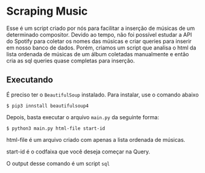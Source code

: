 # Scraping Music

Esse é um script criado por nós para facilitar a inserção de músicas de um determinado compositor. Devido ao tempo, não foi possível estudar a API do Spotify para coletar os nomes das músicas e criar queries para inserir em nosso banco de dados. Porém, criamos um script que analisa o html da lista ordenada de músicas de um álbum coletadas manualmente e então cria as sql queries quase completas para inserção.

## Executando

É preciso ter o `BeautifulSoup` instalado. Para instalar, use o comando abaixo

```shellscript
$ pip3 innstall beautifulsoup4
```

Depois, basta executar o arquivo `main.py` da seguinte forma:

```shellscript
$ python3 main.py html-file start-id
```

html-file é um arquivo criado com apenas a lista ordenada de músicas.

start-id é o codfaixa que você deseja começar na Query.

O output desse comando é um script `sql`
